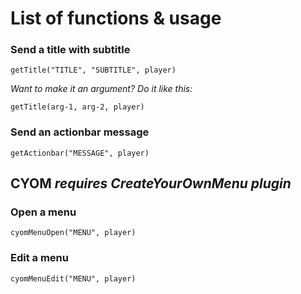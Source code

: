 # List of functions & usage

### Send a title with subtitle

```getTitle("TITLE", "SUBTITLE", player)```

*Want to make it an argument? Do it like this:*

```getTitle(arg-1, arg-2, player)```

### Send an actionbar message

```getActionbar("MESSAGE", player)```

## CYOM *requires CreateYourOwnMenu plugin*

### Open a menu

```cyomMenuOpen("MENU", player)```

### Edit a menu

```cyomMenuEdit("MENU", player)```
